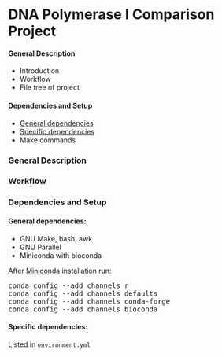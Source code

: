 DNA Polymerase I Comparison Project
===================================

#### General Description
- Introduction
- Workflow
- File tree of project

#### Dependencies and Setup
- [General dependencies](#general)
- [Specific dependencies](#specific)
- Make commands

### General Description

### Workflow

### Dependencies and Setup <div id="general"></div>
#### General dependencies:

- GNU Make, bash, awk
- GNU Parallel
- Miniconda with bioconda

After [Miniconda](https://conda.io/miniconda.html) installation run:

<pre>
conda config --add channels r
conda config --add channels defaults
conda config --add channels conda-forge
conda config --add channels bioconda
</pre>

#### Specific dependencies:

Listed in `environment.yml`
